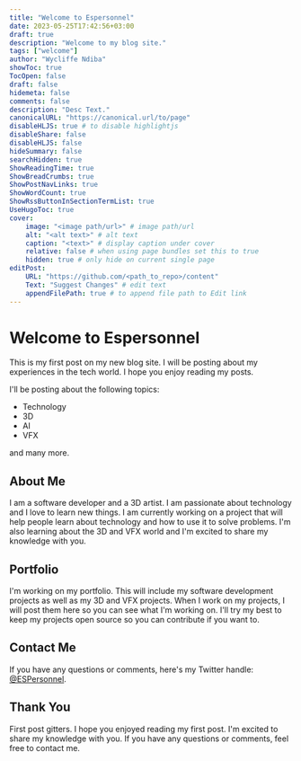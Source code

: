 ```yaml
---
title: "Welcome to Espersonnel"
date: 2023-05-25T17:42:56+03:00
draft: true
description: "Welcome to my blog site."
tags: ["welcome"]
author: "Wycliffe Ndiba"
showToc: true
TocOpen: false
draft: false
hidemeta: false
comments: false
description: "Desc Text."
canonicalURL: "https://canonical.url/to/page"
disableHLJS: true # to disable highlightjs
disableShare: false
disableHLJS: false
hideSummary: false
searchHidden: true
ShowReadingTime: true
ShowBreadCrumbs: true
ShowPostNavLinks: true
ShowWordCount: true
ShowRssButtonInSectionTermList: true
UseHugoToc: true
cover:
    image: "<image path/url>" # image path/url
    alt: "<alt text>" # alt text
    caption: "<text>" # display caption under cover
    relative: false # when using page bundles set this to true
    hidden: true # only hide on current single page
editPost:
    URL: "https://github.com/<path_to_repo>/content"
    Text: "Suggest Changes" # edit text
    appendFilePath: true # to append file path to Edit link
---
```


# Welcome to Espersonnel

This is my first post on my new blog site. I will be posting about my experiences in the tech world. I hope you enjoy reading my posts.

I'll be posting about the following topics:

- Technology
- 3D
- AI
- VFX

and many more.

## About Me

I am a software developer and a 3D artist. I am passionate about technology and I love to learn new things. I am currently working on a project that will help people learn about technology and how to use it to solve problems. I'm also learning about the 3D and VFX world and I'm excited to share my knowledge with you.

## Portfolio

I'm working on my portfolio. This will include my software development projects as well as my 3D and VFX projects. When I work on my projects, I will post them here so you can see what I'm working on. I'll try my best to keep my projects open source so you can contribute if you want to.

## Contact Me

If you have any questions or comments, here's my Twitter handle: [@ESPersonnel](https://twitter.com/ESPersonnel).

## Thank You

First post gitters. I hope you enjoyed reading my first post. I'm excited to share my knowledge with you. If you have any questions or comments, feel free to contact me.